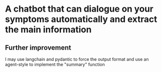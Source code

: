 # A chatbot that can dialogue on your symptoms automatically and extract the main information

## Further improvement
I may use langchain and pydantic to force the output format and use an agent-style to implement the "summary" function